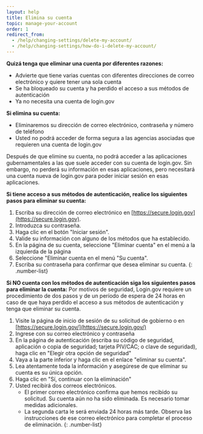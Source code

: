 ```yaml
---
layout: help
title: Elimina su cuenta
topic: manage-your-account
order: 1
redirect_from:
  - /help/changing-settings/delete-my-account/
  - /help/changing-settings/how-do-i-delete-my-account/
---
```

__Quizá tenga que eliminar una cuenta por diferentes razones:__
* Advierte que tiene varias cuentas con diferentes direcciones de correo electrónico y quiere tener una sola cuenta
* Se ha bloqueado su cuenta y ha perdido el acceso a sus métodos de autenticación
* Ya no necesita una cuenta de login.gov

__Si elimina su cuenta:__
* Eliminaremos su dirección de correo electrónico, contraseña y número de teléfono
* Usted no podrá acceder de forma segura a las agencias asociadas que requieren una cuenta de login.gov

Después de que elimine su cuenta, no podrá acceder a las aplicaciones gubernamentales a las que suele acceder con su cuenta de login.gov. Sin embargo, no perderá su información en esas aplicaciones, pero necesitará una cuenta nueva de login.gov para poder iniciar sesión en esas aplicaciones.

__Si tiene acceso a sus métodos de autenticación, realice los siguientes pasos para eliminar su cuenta:__

1. Escriba su dirección de correo electrónico en [https://secure.login.gov](https://secure.login.gov).
1. Introduzca su contraseña.
1. Haga clic en el botón "Iniciar sesión".
1. Valide su información con alguno de los métodos que ha establecido.
1. En la página de su cuenta, seleccione "Eliminar cuenta" en el menú a la izquierda de la página
1. Seleccione "Eliminar cuenta en el menú "Su cuenta".
1. Escriba su contraseña para confirmar que desea eliminar su cuenta.
{: .number-list}

__Si NO cuenta con los métodos de autenticación siga los siguientes pasos para eliminar la cuenta:__
Por motivos de seguridad, Login.gov requiere un procedimiento de dos pasos y de un período de espera de 24 horas en caso de que haya perdido el acceso a sus métodos de autenticación y tenga que eliminar su cuenta.

1. Visite la página de inicio de sesión de su solicitud de gobierno o en [https://secure.login.gov/](https://secure.login.gov/)
1. Ingrese con su correo electrónico y contraseña
1. En la página de autenticación (escriba su código de seguridad, aplicación o copia de seguridad; tarjeta PIV/CAC; o clave de seguridad), haga clic en "Elegir otra opción de seguridad"
1. Vaya a la parte inferior y haga clic en el enlace "eliminar su cuenta".
1. Lea atentamente toda la información y asegúrese de que eliminar su cuenta es su única opción.
1. Haga clic en "Sí, continuar con la eliminación"
1. Usted recibirá dos correos electrónicos.
    * El primer correo electrónico confirma que hemos recibido su solicitud. Su cuenta aún no ha sido eliminada. Es necesario tomar medidas adicionales.
    * La segunda carta le será enviada 24 horas más tarde. Observa las instrucciones de ese correo electrónico para completar el proceso de eliminación.
{: .number-list}
